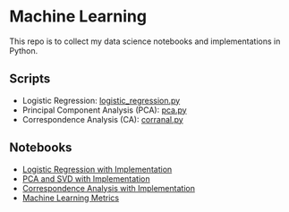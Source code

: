 # Machine Learning 

This repo is to collect my data science notebooks and implementations in Python.

## Scripts

- Logistic Regression: [logistic_regression.py](/logistic_regression.py)
- Principal Component Analysis (PCA): [pca.py](/pca.py)
- Correspondence Analysis (CA): [corranal.py](/corranal.py)

## Notebooks

- [Logistic Regression with Implementation](./notebook/logistic_reg.ipynb)
- [PCA and SVD with Implementation](./notebook/pca_svd.ipynb)
- [Correspondence Analysis with Implementation](./notebook/corranal.ipynb)
- [Machine Learning Metrics](./notebook/ml_metrics.ipynb)
